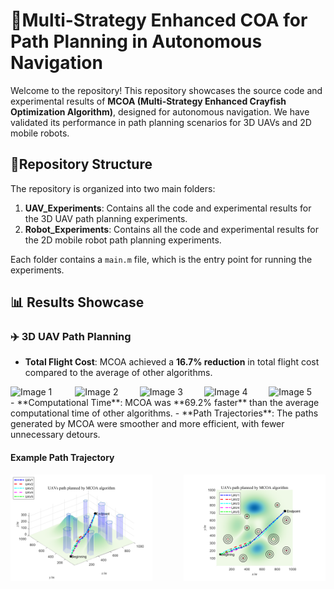 # 🚀Multi-Strategy Enhanced COA for Path Planning in Autonomous Navigation

Welcome to the repository! This repository showcases the source code and experimental results of **MCOA (Multi-Strategy Enhanced Crayfish Optimization Algorithm)**, designed for autonomous navigation. We have validated its performance in path planning scenarios for 3D UAVs and 2D mobile robots.

## 📂Repository Structure

The repository is organized into two main folders:

1. **UAV_Experiments**: Contains all the code and experimental results for the 3D UAV path planning experiments.
2. **Robot_Experiments**: Contains all the code and experimental results for the 2D mobile robot path planning experiments.

Each folder contains a `main.m` file, which is the entry point for running the experiments.

## 📊 Results Showcase
### ✈️ 3D UAV Path Planning
- **Total Flight Cost**: MCOA achieved a **16.7% reduction** in total flight cost compared to the average of other algorithms.
<div style="display: flex; justify-content: space-between;">
  <img src="images/image1.png" alt="Image 1" width="18%">
  <img src="images/image2.png" alt="Image 2" width="18%">
  <img src="images/image3.png" alt="Image 3" width="18%">
  <img src="images/image4.png" alt="Image 4" width="18%">
  <img src="images/image5.png" alt="Image 5" width="18%">
</div>
- **Computational Time**: MCOA was **69.2% faster** than the average computational time of other algorithms.
- **Path Trajectories**: The paths generated by MCOA were smoother and more efficient, with fewer unnecessary detours.

#### Example Path Trajectory
<div style="display: flex; justify-content: space-between;">
  <img src="Exp1_UAV path planning/Result/MCOA2.png" alt="Image 1" width="45%">
  <img src="Exp1_UAV path planning/Result/MCOA1.png" alt="Image 2" width="45%">
</div>
